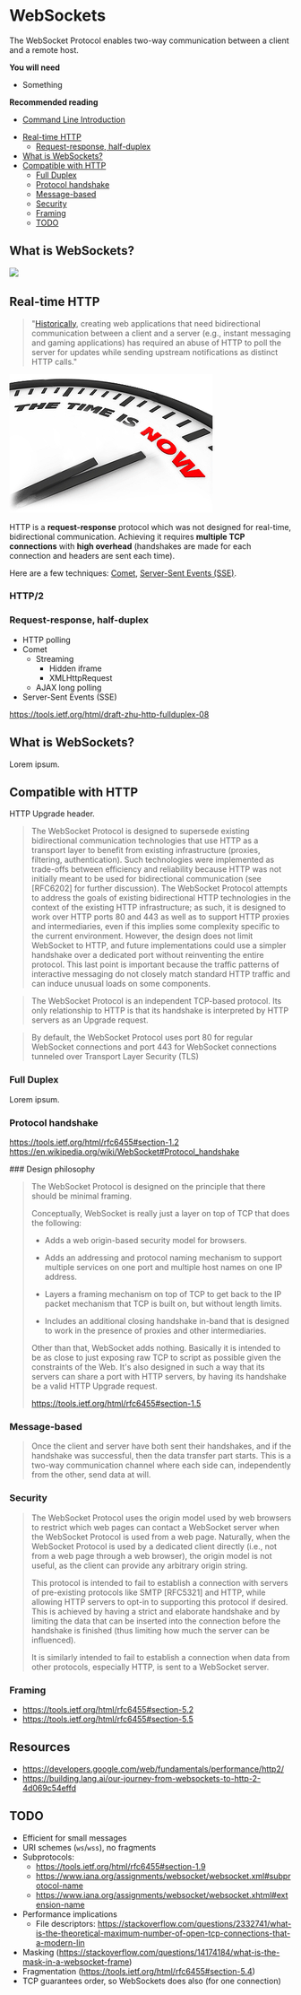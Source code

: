 # WebSockets

The WebSocket Protocol enables two-way communication between a client and a
remote host.

**You will need**

* Something

**Recommended reading**

* [Command Line Introduction](../cli/)

<!-- START doctoc generated TOC please keep comment here to allow auto update -->
<!-- DON'T EDIT THIS SECTION, INSTEAD RE-RUN doctoc TO UPDATE -->


- [Real-time HTTP](#real-time-http)
  - [Request-response, half-duplex](#request-response-half-duplex)
- [What is WebSockets?](#what-is-websockets)
- [Compatible with HTTP](#compatible-with-http)
  - [Full Duplex](#full-duplex)
  - [Protocol handshake](#protocol-handshake)
  - [Message-based](#message-based)
  - [Security](#security)
  - [Framing](#framing)
  - [TODO](#todo)

<!-- END doctoc generated TOC please keep comment here to allow auto update -->



## What is WebSockets?

<!-- slide-front-matter class: center, middle, image-header -->

<img src='images/ws.png' class='w70' />



## Real-time HTTP

<!-- slide-column -->

> "[Historically][ws-background], creating web applications that need
> bidirectional communication between a client and a server (e.g., instant
> messaging and gaming applications) has required an abuse of HTTP to poll the
> server for updates while sending upstream notifications as distinct HTTP
> calls."

<!-- slide-column 40 -->

<img src='images/real-time.gif' class='w100' />

<!-- slide-container -->

HTTP is a **request-response** protocol which was not designed for real-time,
bidirectional communication. Achieving it requires **multiple TCP connections**
with **high overhead** (handshakes are made for each connection and headers are
sent each time).

Here are a few techniques: [Comet][comet], [Server-Sent Events (SSE)][sse].

### HTTP/2

### Request-response, half-duplex

* HTTP polling
* Comet
  * Streaming
    * Hidden iframe
    * XMLHttpRequest
  * AJAX long polling
* Server-Sent Events (SSE)

https://tools.ietf.org/html/draft-zhu-http-fullduplex-08



## What is WebSockets?

Lorem ipsum.

## Compatible with HTTP

HTTP Upgrade header.

> The WebSocket Protocol is designed to supersede existing bidirectional
> communication technologies that use HTTP as a transport layer to benefit from
> existing infrastructure (proxies, filtering, authentication).  Such
> technologies were implemented as trade-offs between efficiency and reliability
> because HTTP was not initially meant to be used for bidirectional
> communication (see [RFC6202] for further discussion).  The WebSocket Protocol
> attempts to address the goals of existing bidirectional HTTP technologies in
> the context of the existing HTTP infrastructure; as such, it is designed to
> work over HTTP ports 80 and 443 as well as to support HTTP proxies and
> intermediaries, even if this implies some complexity specific to the current
> environment.  However, the design does not limit WebSocket to HTTP, and future
> implementations could use a simpler handshake over a dedicated port without
> reinventing the entire protocol.  This last point is important because the
> traffic patterns of interactive messaging do not closely match standard HTTP
> traffic and can induce unusual loads on some components.

> The WebSocket Protocol is an independent TCP-based protocol.  Its only
> relationship to HTTP is that its handshake is interpreted by HTTP servers as
> an Upgrade request.

> By default, the WebSocket Protocol uses port 80 for regular WebSocket
> connections and port 443 for WebSocket connections tunneled over Transport
> Layer Security (TLS)

### Full Duplex

Lorem ipsum.

### Protocol handshake

https://tools.ietf.org/html/rfc6455#section-1.2
https://en.wikipedia.org/wiki/WebSocket#Protocol_handshake

### Design philosophy

> The WebSocket Protocol is designed on the principle that there should be
> minimal framing.
>
> Conceptually, WebSocket is really just a layer on top of TCP that does the
> following:
>
> * Adds a web origin-based security model for browsers.
>
> * Adds an addressing and protocol naming mechanism to support multiple
>   services on one port and multiple host names on one IP address.
>
> * Layers a framing mechanism on top of TCP to get back to the IP
>   packet mechanism that TCP is built on, but without length limits.
>
> * Includes an additional closing handshake in-band that is designed to work in
>   the presence of proxies and other intermediaries.
>
> Other than that, WebSocket adds nothing.  Basically it is intended to be as
> close to just exposing raw TCP to script as possible given the constraints of
> the Web.  It's also designed in such a way that its servers can share a port
> with HTTP servers, by having its handshake be a valid HTTP Upgrade request.
>
> https://tools.ietf.org/html/rfc6455#section-1.5

### Message-based

> Once the client and server have both sent their handshakes, and if the
> handshake was successful, then the data transfer part starts. This is a
> two-way communication channel where each side can, independently from the
> other, send data at will.

### Security

> The WebSocket Protocol uses the origin model used by web browsers to restrict
> which web pages can contact a WebSocket server when the WebSocket Protocol is
> used from a web page.  Naturally, when the WebSocket Protocol is used by a
> dedicated client directly (i.e., not from a web page through a web browser),
> the origin model is not useful, as the client can provide any arbitrary origin
> string.
>
> This protocol is intended to fail to establish a connection with servers of
> pre-existing protocols like SMTP [RFC5321] and HTTP, while allowing HTTP
> servers to opt-in to supporting this protocol if desired.  This is achieved by
> having a strict and elaborate handshake and by limiting the data that can be
> inserted into the connection before the handshake is finished (thus limiting
> how much the server can be influenced).
>
> It is similarly intended to fail to establish a connection when data from
> other protocols, especially HTTP, is sent to a WebSocket server.

### Framing

* https://tools.ietf.org/html/rfc6455#section-5.2
* https://tools.ietf.org/html/rfc6455#section-5.5



## Resources

* https://developers.google.com/web/fundamentals/performance/http2/
* https://building.lang.ai/our-journey-from-websockets-to-http-2-4d069c54effd



## TODO

* Efficient for small messages
* URI schemes (`ws`/`wss`), no fragments
* Subprotocols:
  * https://tools.ietf.org/html/rfc6455#section-1.9
  * https://www.iana.org/assignments/websocket/websocket.xml#subprotocol-name
  * https://www.iana.org/assignments/websocket/websocket.xhtml#extension-name
* Performance implications
  * File descriptors: https://stackoverflow.com/questions/2332741/what-is-the-theoretical-maximum-number-of-open-tcp-connections-that-a-modern-lin
* Masking (https://stackoverflow.com/questions/14174184/what-is-the-mask-in-a-websocket-frame)
* Fragmentation (https://tools.ietf.org/html/rfc6455#section-5.4)
* TCP guarantees order, so WebSockets does also (for one connection)



[comet]: https://en.wikipedia.org/wiki/Comet_(programming)
[sse]: https://developer.mozilla.org/en-US/docs/Web/API/Server-sent_events/Using_server-sent_events
[ws-background]: https://tools.ietf.org/html/rfc6455#section-1.1